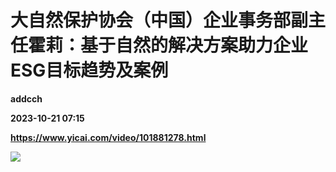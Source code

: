 # 大自然保护协会（中国）企业事务部副主任霍莉：基于自然的解决方案助力企业ESG目标趋势及案例
**addcch**

**2023-10-21 07:15**

**https://www.yicai.com/video/101881278.html**

![](http://imgcdn.yicai.com/vms-new/2023/10/71cff42d-2d23-4c58-a379-d91b864c0818.jpg)